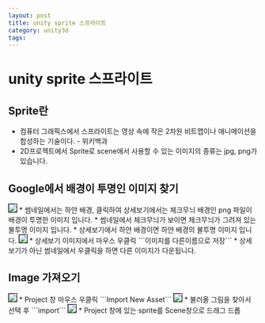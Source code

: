 ```yaml
---
layout: post
title: unity sprite 스프라이트
category: unity3d
tags:
---
```


# unity sprite 스프라이트
## Sprite란
* 컴퓨터 그래픽스에서 스프라이트는 영상 속에 작은 2차원 비트맵이나 애니메이션을 합성하는 기술이다. - 위키백과
* 2D프로젝트에서 Sprite로 scene에서 사용할 수 있는 이미지의 종류는 jpg, png가 있습니다.

## Google에서 배경이 투명인 이미지 찾기
<img style='border:solid 1px black;' src="https://image.onethelab.com/resized/1710423601.jpg" />
* 썸네일에서는 하얀 배경, 클릭하여 상세보기에서는 체크무늬 배경인 png 파일이 배경이 투명한 이미지 입니다.
* 썸네일에서 체크무늬가 보이면 체크무늬가 그려져 있는 불투명 이미지 입니다.
* 상세보기에서 하얀 배경이면 하얀 배경의 불투명 이미지 입니다.

<img style='border:solid 1px black;' src="https://image.onethelab.com/resized/1710425505.jpg" />
* 상세보기 이미지에서 마우스 우클릭 ```이미지를 다른이름으로 저장```
* 상세보기가 아닌 썸네일에서 우클릭을 하면 다른 이미지가 다운됩니다.

## Image 가져오기
<img style='border:solid 1px black;' src="https://image.onethelab.com/resized/1710423430.jpg" />
* Project 창 마우스 우클릭 ```Import New Asset```

<img style='border:solid 1px black;' src="https://image.onethelab.com/resized/1710425655.jpg" />
* 불러올 그림을 찾아서 선택 후 ```import```

<img style='border:solid 1px black;' src="https://image.onethelab.com/resized/1710425822.jpg" />
* Project 창에 있는 sprite를 Scene창으로 드래그 드롭